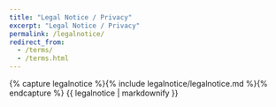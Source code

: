 ```yaml
---
title: "Legal Notice / Privacy"
excerpt: "Legal Notice / Privacy"
permalink: /legalnotice/
redirect_from: 
  - /terms/
  - /terms.html
---
```


{% capture legalnotice %}{% include legalnotice/legalnotice.md %}{% endcapture %}
{{ legalnotice | markdownify }}
